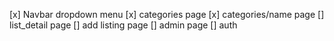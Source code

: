 [x] Navbar dropdown menu
[x] categories page
[x] categories/name page
[] list_detail page
[] add listing page
[] admin page
[] auth

